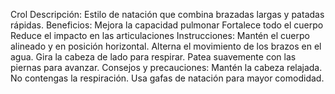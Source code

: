 Crol
Descripción:
Estilo de natación que combina brazadas largas y patadas rápidas.
Beneficios:
Mejora la capacidad pulmonar
Fortalece todo el cuerpo
Reduce el impacto en las articulaciones
Instrucciones:
Mantén el cuerpo alineado y en posición horizontal.
Alterna el movimiento de los brazos en el agua.
Gira la cabeza de lado para respirar.
Patea suavemente con las piernas para avanzar.
Consejos y precauciones:
Mantén la cabeza relajada.
No contengas la respiración.
Usa gafas de natación para mayor comodidad.
